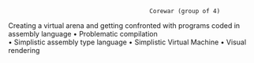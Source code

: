                                             Corewar (group of 4)
Creating a virtual arena and getting confronted with programs coded in assembly language
  • Problematic compilation <br>
  • Simplistic assembly type language
  • Simplistic Virtual Machine
  • Visual rendering
